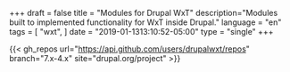 +++
draft = false
title = "Modules for Drupal WxT"
description="Modules built to implemented functionality for WxT inside Drupal."
language = "en"
tags = [
    "wxt",
]
date = "2019-01-1313:10:52-05:00"
type = "single"
+++

{{< gh_repos url="https://api.github.com/users/drupalwxt/repos" branch="7.x-4.x" site="drupal.org/project" >}}
